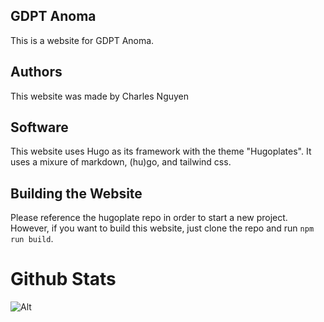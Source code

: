 ## GDPT Anoma
This is a website for GDPT Anoma. 

## Authors
This website was made by Charles Nguyen

## Software
This website uses Hugo as its framework with the theme "Hugoplates". It uses a mixure of markdown, (hu)go, and tailwind css.

## Building the Website
Please reference the hugoplate repo in order to start a new project. However, if you want to build this website, just clone the repo and run `npm run build`.

# Github Stats
![Alt](https://repobeats.axiom.co/api/embed/35ac91713a9a57d390b69a2edfffea2b0abd8bd4.svg "Repobeats analytics image")
